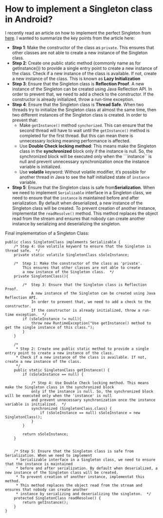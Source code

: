 # How to implement a Singleton class in Android?

I recently read an article on how to implement the perfect Singleton from [here](https://medium.com/exploring-code/how-to-make-the-perfect-singleton-de6b951dfdb0). I wanted to summarize the key points from the article here:
* <b>Step 1</b>: Make the constructor of the class as ```private```. This ensures that other classes are not able to create a new instance of the Singleton class.
* <b>Step 2</b>: Create one public static method (commonly name as for getInstance()) to provide a single entry point to create a new instance of the class. Check if a new instance of the class is available. If not, create a new instance of the class. This is known as <b>Lazy Initialization</b>  
* <b>Step 3</b>: Ensure that the Singleton class is <b>Reflection Proof</b>. A new instance of the Singleton can be created using Java Reflection API. In order to prevent that, we need to add a check to the constructor. If the constructor is already initialized, throw a run-time exception.
* <b>Step 4</b>: Ensure that the Singleton class is <b>Thread Safe</b>. When two threads try to initialize the Singleton class at almost the same time, then two different instances of the Singleton class is created. In order to prevent that:
   * Make ```getInstance()``` method ```synchorized```. This can ensure that the second thread will have to wait until the ```getInstance()``` method is completed for the first thread. But this can mean there is unnecessary locking meaning performance is affected.
   * Use <b>Double Check locking method</b>: This means make the Singleton class in the <b>synchronized</b> block only if the instance is null. So, the synchronized block will be executed only when the ```instance`` is null and prevent unnecessary synchronization once the instance variable is initialized.
   * Use <b>volatile</b> keyword: Without volatile modifier, it’s possible for another thread in Java to see the half initialized state of ```instance``` variable.
* <b>Step 5</b>: Ensure that the Singleton class is safe from<b>Serialization</b>. When we need to implement ```Serializable``` interface in a Singleton class, we need to ensure that the ```instance``` is maintained before and after serialization. By default when deserialized, a new instance of the Singleton class will be created. To prevent creation of another instance, implementat the ```readResolve()``` method. This method replaces the object read from the stream and ensures that nobody can create another instance by serializing and deserializing the singleton.
  
  
Final implementation of a Singleton Class:  
  
```
public class SingletonClass implements Serializable {
    /* Step 4: Use volatile keyword to ensure that the Singleton is thread safe.  */
    private static volatile SingletonClass sSoleInstance;

    /*  Step 1: Make the constructor of the class as 'private'. 
        This ensures that other classes are not able to create 
        a new instance of the Singleton class.  */
    private SingletonClass(){

        /*  Step 3: Ensure that the Singleton class is Reflection Proof. 
            A new instance of the Singleton can be created using Java Reflection API. 
            In order to prevent that, we need to add a check to the constructor. 
            If the constructor is already initialized, throw a run-time exception.  */
        if (sSoleInstance != null){
            throw new RuntimeException("Use getInstance() method to get the single instance of this class.");
        }
    }

    /*   
     * Step 2: Create one public static method to provide a single entry point to create a new instance of the class. 
     * Check if a new instance of the class is available. If not, create a new instance of the class.
     */
    public static SingletonClass getInstance() {
        if (sSoleInstance == null) {
        
            /* Step 4: Use Double Check locking method. This means make the Singleton class in the synchronized block 
            only if the instance is null. So, the synchronized block will be executed only when the 'instance' is null 
            and prevent unnecessary synchronization once the instance variable is initialized.  */
            synchronized (SingletonClass.class) {
                if (sSoleInstance == null) sSoleInstance = new SingletonClass();
            }
        }

        return sSoleInstance;
    }


    /* Step 5: Ensure that the Singleton class is safe from Serialization. When we need to implement 
     * Serializable interface in a Singleton class, we need to ensure that the instance is maintained 
     * before and after serialization. By default when deserialized, a new instance of the Singleton class will be created. 
     * To prevent creation of another instance, implementat this method. 
     * This method replaces the object read from the stream and ensures that nobody can create another 
     * instance by serializing and deserializing the singleton.  */
    protected SingletonClass readResolve() {
        return getInstance();
    }
}
```
